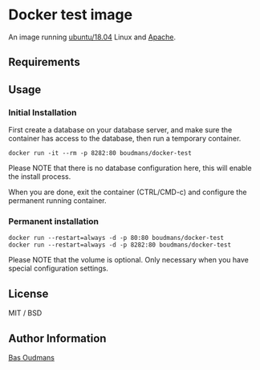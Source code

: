 # Docker test image

An image running [ubuntu/18.04](https://hub.docker.com/_/ubuntu/) Linux and [Apache](https://httpd.apache.org/).

## Requirements



## Usage

### Initial Installation

First create a database on your database server, and make sure the container has access to the database, then run a temporary container.

	docker run -it --rm -p 8282:80 boudmans/docker-test

Please NOTE that there is no database configuration here, this will enable the install process.

When you are done, exit the container (CTRL/CMD-c) and configure the permanent running container.

### Permanent installation

    docker run --restart=always -d -p 80:80 boudmans/docker-test
	docker run --restart=always -d -p 8282:80 boudmans/docker-test

Please NOTE that the volume is optional. Only necessary when you have special configuration settings.

## License

MIT / BSD

## Author Information

[Bas Oudmans](http://www.oudmans.nl/)
